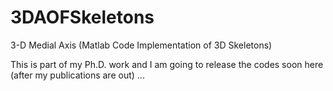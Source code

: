 # 3DAOFSkeletons
3-D Medial Axis (Matlab Code Implementation of 3D Skeletons)

This is part of my Ph.D. work and I am going to release the codes soon here (after my publications are out) ...
